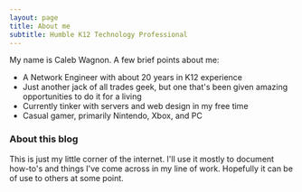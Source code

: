 ```yaml
---
layout: page
title: About me
subtitle: Humble K12 Technology Professional
---
```


My name is Caleb Wagnon. A few brief points about me:

- A Network Engineer with about 20 years in K12 experience
- Just another jack of all trades geek, but one that's been given amazing opportunities to do it for a living
- Currently tinker with servers and web design in my free time
- Casual gamer, primarily Nintendo, Xbox, and PC  


### About this blog

This is just my little corner of the internet. I'll use it mostly to document how-to's and things I've come 
across in my line of work. Hopefully it can be of use to others at some point.

